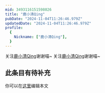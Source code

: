 ```yaml
---
mid: 3493116151598026
title: "鹿小清Qing"
pubDate: "2024-11-04T11:26:46.979Z"
updatedDate: "2024-11-04T11:26:46.979Z"
profile:
  {
    Nickname: ["鹿小清Qing"],
  }
---
```


关注[鹿小清Qing](https://space.bilibili.com/3493116151598026)谢谢喵~ 关注[鹿小清Qing](https://space.bilibili.com/3493116151598026)谢谢喵~

## 此条目有待补充
你可以在[这里](https://github.com/Yuhanawa/VTuber.ICU-Content/edit/master/v/鹿小清Qing/index.md)编辑本文
